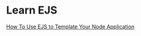# Learn EJS

[How To Use EJS to Template Your Node Application](https://www.digitalocean.com/community/tutorials/how-to-use-ejs-to-template-your-node-application)